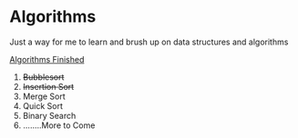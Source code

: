 Algorithms
==========

Just a way for me to learn and brush up on data structures and algorithms

<u>Algorithms Finished</u>

1. <strike>Bubblesort</strike>
2. <strike>Insertion Sort</strike>
3. Merge Sort
4. Quick Sort
5. Binary Search
6. ........More to Come